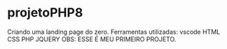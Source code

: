 # projetoPHP8
Criando uma landing page  do zero.
Ferramentas utilizadas:
vscode
HTML
CSS
PHP
JQUERY
OBS: ESSE É MEU PRIMEIRO PROJETO.
